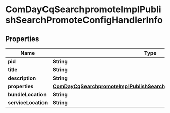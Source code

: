

# ComDayCqSearchpromoteImplPublishSearchPromoteConfigHandlerInfo

## Properties

Name | Type | Description | Notes
------------ | ------------- | ------------- | -------------
**pid** | **String** |  |  [optional]
**title** | **String** |  |  [optional]
**description** | **String** |  |  [optional]
**properties** | [**ComDayCqSearchpromoteImplPublishSearchPromoteConfigHandlerProperties**](ComDayCqSearchpromoteImplPublishSearchPromoteConfigHandlerProperties.md) |  |  [optional]
**bundleLocation** | **String** |  |  [optional]
**serviceLocation** | **String** |  |  [optional]



